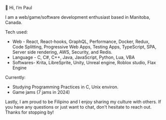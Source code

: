 👋 Hi, I’m Paul

I am a web/game/software development enthusiast based in Manitoba, Canada.

Tech used:
- Web -  React, React-hooks, GraphQL, Performance, Docker, Redux, Code Splitting, Progressive Web Apps, Testing Apps, TypeScript, SPA, Server side rendering, AWS, Security, and Redis.
- Language - C, C#, C++, Java, JavaScript, Python, Lua, VBA
- Softwares- Krita, LibreSprite, Unity, Unreal engine, Roblox studio, Flax Engine

Currently:
- Studying Programming Practices in C, Unix environ.
- Game jams (7 jams in 2024)

Lastly, I am proud to be Filipino and I enjoy sharing my culture with others. If you have any questions or just want to chat, don't hesitate to reach out. Thanks for stopping by!
